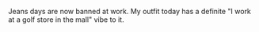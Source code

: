 <p>Jeans days are now banned at work. My outfit today has a definite "I work at a golf store in the mall" vibe to it.</p>
